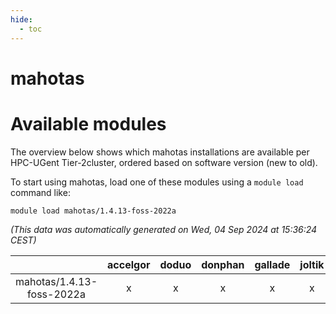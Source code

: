 ```yaml
---
hide:
  - toc
---
```


mahotas
=======

# Available modules


The overview below shows which mahotas installations are available per HPC-UGent Tier-2cluster, ordered based on software version (new to old).

To start using mahotas, load one of these modules using a `module load` command like:

```shell
module load mahotas/1.4.13-foss-2022a
```

*(This data was automatically generated on Wed, 04 Sep 2024 at 15:36:24 CEST)*  

| |accelgor|doduo|donphan|gallade|joltik|shinx|skitty|
| :---: | :---: | :---: | :---: | :---: | :---: | :---: | :---: |
|mahotas/1.4.13-foss-2022a|x|x|x|x|x|-|x|
